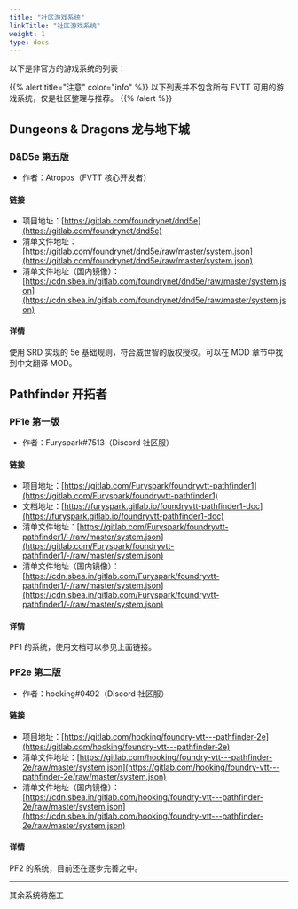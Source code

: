 ```yaml
---
title: "社区游戏系统"
linkTitle: "社区游戏系统"
weight: 1
type: docs
---
```


以下是非官方的游戏系统的列表：

{{% alert title="注意" color="info" %}}
以下列表并不包含所有 FVTT 可用的游戏系统，仅是社区整理与推荐。
{{% /alert %}}


## Dungeons & Dragons 龙与地下城

### D&D5e 第五版
- 作者：Atropos（FVTT 核心开发者）
#### 链接
- 项目地址：[https://gitlab.com/foundrynet/dnd5e](https://gitlab.com/foundrynet/dnd5e)
- 清单文件地址：[https://gitlab.com/foundrynet/dnd5e/raw/master/system.json](https://gitlab.com/foundrynet/dnd5e/raw/master/system.json)
- 清单文件地址（国内镜像）：[https://cdn.sbea.in/gitlab.com/foundrynet/dnd5e/raw/master/system.json](https://cdn.sbea.in/gitlab.com/foundrynet/dnd5e/raw/master/system.json)
#### 详情
使用 SRD 实现的 5e 基础规则，符合威世智的版权授权。可以在 MOD 章节中找到中文翻译 MOD。

## Pathfinder 开拓者

### PF1e 第一版
- 作者：Furyspark#7513（Discord 社区服）
#### 链接
- 项目地址：[https://gitlab.com/Furyspark/foundryvtt-pathfinder1](https://gitlab.com/Furyspark/foundryvtt-pathfinder1)
- 文档地址：[https://furyspark.gitlab.io/foundryvtt-pathfinder1-doc](https://furyspark.gitlab.io/foundryvtt-pathfinder1-doc)
- 清单文件地址：[https://gitlab.com/Furyspark/foundryvtt-pathfinder1/-/raw/master/system.json](https://gitlab.com/Furyspark/foundryvtt-pathfinder1/-/raw/master/system.json)
- 清单文件地址（国内镜像）：[https://cdn.sbea.in/gitlab.com/Furyspark/foundryvtt-pathfinder1/-/raw/master/system.json](https://cdn.sbea.in/gitlab.com/Furyspark/foundryvtt-pathfinder1/-/raw/master/system.json)
#### 详情
PF1 的系统，使用文档可以参见上面链接。

### PF2e 第二版
- 作者：hooking#0492（Discord 社区服）
#### 链接
- 项目地址：[https://gitlab.com/hooking/foundry-vtt---pathfinder-2e](https://gitlab.com/hooking/foundry-vtt---pathfinder-2e)
- 清单文件地址：[https://gitlab.com/hooking/foundry-vtt---pathfinder-2e/raw/master/system.json](https://gitlab.com/hooking/foundry-vtt---pathfinder-2e/raw/master/system.json)
- 清单文件地址（国内镜像）：[https://cdn.sbea.in/gitlab.com/hooking/foundry-vtt---pathfinder-2e/raw/master/system.json](https://cdn.sbea.in/gitlab.com/hooking/foundry-vtt---pathfinder-2e/raw/master/system.json)
#### 详情
PF2 的系统，目前还在逐步完善之中。

---
其余系统待施工